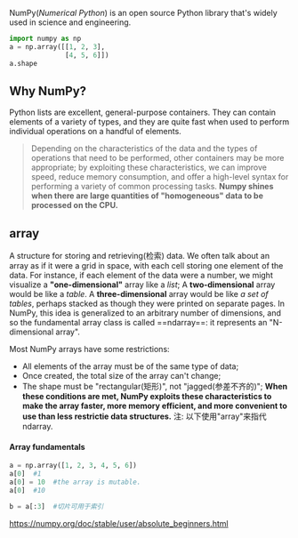 NumPy(*Numerical Python*) is an open source Python library that's widely used in science and engineering.
```python
import numpy as np
a = np.array([[1, 2, 3],
			  [4, 5, 6]])
a.shape
```
## Why NumPy?
Python lists are excellent, general-purpose containers. They can contain elements of a variety of types, and they are quite fast when used to perform individual operations on a handful of elements.
>Depending on the characteristics of the data and the types of operations that need to be performed, other containers may be more appropriate; by exploiting these characteristics, we can improve speed, reduce memory consumption, and offer a high-level syntax for performing a variety of common processing tasks.
**Numpy shines when there are large quantities of "homogeneous" data to be processed on the CPU.**
## array
A structure for storing and retrieving(检索) data.
We often talk about an array as if it were a grid in space, with each cell storing one element of the data. For instance, if each element of the data were a number, we might visualize a **"one-dimensional"** array like a *list*;
A **two-dimensional** array would be like a *table*.
A **three-dimensional** array would be like *a set of tables*, perhaps stacked as though they were printed on separate pages. 
In NumPy, this idea is generalized to an arbitrary number of dimensions, and so the fundamental array class is called ==ndarray==: it represents an "N-dimensional array".

Most NumPy arrays have some restrictions:
- All elements of the array must be of the same type of data;
- Once created, the total size of the array can't change;
- The shape must be "rectangular(矩形)", not "jagged(参差不齐的)";
**When these conditions are met, NumPy exploits these characteristics to make the array faster, more memory efficient, and more convenient to use than less restrictie data structures.**
注: 以下使用"array"来指代 ndarray.
#### Array fundamentals
```python
a = np.array([1, 2, 3, 4, 5, 6])
a[0]  #1
a[0] = 10  #the array is mutable.
a[0]  #10

b = a[:3]  #切片可用于索引

```



https://numpy.org/doc/stable/user/absolute_beginners.html